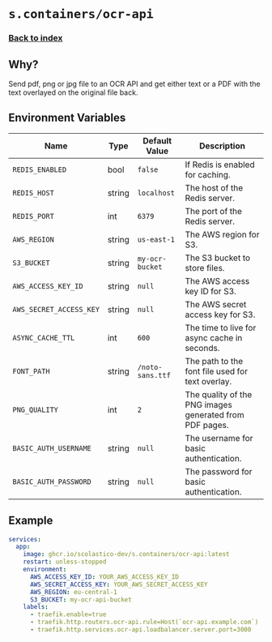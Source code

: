 # `s.containers/ocr-api`

### [Back to index](../../README.md)

## Why?

Send pdf, png or jpg file to an OCR API and get either text or a PDF with the text overlayed on the original file back.

## Environment Variables

| Name                                  | Type   | Default Value         | Description                                                                |
| ------------------------------------- | ------ | --------------------- | -------------------------------------------------------------------------- |
| `REDIS_ENABLED`                       | bool   | `false`               | If Redis is enabled for caching.                                           |
| `REDIS_HOST`                          | string | `localhost`           | The host of the Redis server.                                              |
| `REDIS_PORT`                          | int    | `6379`                | The port of the Redis server.                                              |
| `AWS_REGION`                          | string | `us-east-1`           | The AWS region for S3.                                                     |
| `S3_BUCKET`                           | string | `my-ocr-bucket`       | The S3 bucket to store files.                                              |
| `AWS_ACCESS_KEY_ID`                   | string | `null`                | The AWS access key ID for S3.                                              |
| `AWS_SECRET_ACCESS_KEY`               | string | `null`                | The AWS secret access key for S3.                                          |
| `ASYNC_CACHE_TTL`                     | int    | `600`                 | The time to live for async cache in seconds.                               |
| `FONT_PATH`                           | string | `/noto-sans.ttf`      | The path to the font file used for text overlay.                           |
| `PNG_QUALITY`                         | int    | `2`                   | The quality of the PNG images generated from PDF pages.                    |
| `BASIC_AUTH_USERNAME`                 | string | `null`                | The username for basic authentication.                                     |
| `BASIC_AUTH_PASSWORD`                 | string | `null`                | The password for basic authentication.                                     |

## Example

```yml
services:
  app:
    image: ghcr.io/scolastico-dev/s.containers/ocr-api:latest
    restart: unless-stopped
    environment:
      AWS_ACCESS_KEY_ID: YOUR_AWS_ACCESS_KEY_ID
      AWS_SECRET_ACCESS_KEY: YOUR_AWS_SECRET_ACCESS_KEY
      AWS_REGION: eu-central-1
      S3_BUCKET: my-ocr-api-bucket
    labels:
      - traefik.enable=true
      - traefik.http.routers.ocr-api.rule=Host(`ocr-api.example.com`)
      - traefik.http.services.ocr-api.loadbalancer.server.port=3000
```
